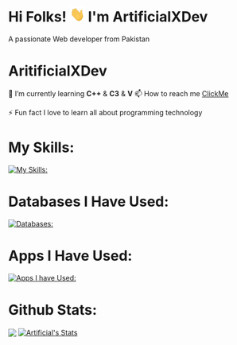 
# Hi  Folks! <img src="https://raw.githubusercontent.com/ArtificialXDev/ArtificialXDev/master/wave.gif" width="30px" height="30px" /> I'm ArtificialXDev
A passionate Web developer from Pakistan

# AritificialXDev

🌱 I’m currently learning **C++** & **C3**
 & **V**
📫 How to reach me [ClickMe](mailto:pinepatelllc@gmail.com)

⚡ Fun fact I love to learn all about programming technology
# My Skills:
[![My Skills:](https://skillicons.dev/icons?i=js,html,css,py,nodejs,tailwind,npm,pnpm,nextjs,netlify,md,flask,firebase,express,django,discordjs,appwrite,cs,dotnet,cpp,kotlin)](https://skillicons.dev)

# Databases I Have Used:
[![Databases:](https://skillicons.dev/icons?i=mongodb,firebase,appwrite,supabase)](https://skillicons.dev)

# Apps I Have Used:
[![Apps I have Used:](https://skillicons.dev/icons?i=wordpress,windows,vscode,vercel,unity,twitter,sublime,robloxstudio,replit,rider,pycharm,powershell,ps,gmail,github,git,gamemakerstudio,discord,atom,androidstudio,anaconda)](https://skillicons.dev)

# Github Stats:
<img align="center" src="https://github-readme-stats.vercel.app/api/top-langs/?username=ArtificialXDev&theme=dark" />
<a href="https://github.com/ArtificialXDev/ArtificialXDev">
  <img align="center" src="https://github-readme-stats.vercel.app/api?username=ArtificialXDev&show_icons=true&line_height=27&count_private=true&title_color=ffffff&text_color=c9cacc&icon_color=2bbc8a&bg_color=1d1f21" alt="Artificial's Stats" />
</a>
